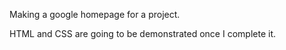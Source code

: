 Making a google homepage for a project. 

HTML and CSS are going to be demonstrated once I complete it. 